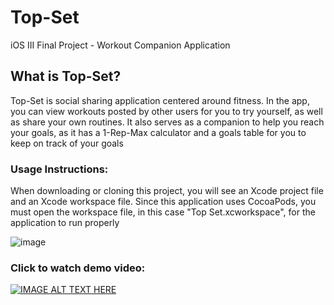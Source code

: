 # Top-Set
iOS III Final Project - Workout Companion Application

## What is Top-Set?
Top-Set is social sharing application centered around fitness. In the app, you can view workouts posted by other users for you to try yourself, as well as share your own routines. It also serves as a companion to help you reach your goals, as it has a 1-Rep-Max calculator and a goals table for you to keep on track of your goals

### Usage Instructions:
When downloading or cloning this project, you will see an Xcode project file and an Xcode workspace file. Since this application uses CocoaPods, you must open the workspace file, in this case "Top Set.xcworkspace", for the application to run properly

![image](https://user-images.githubusercontent.com/42623969/81354642-c5b73f80-9091-11ea-9f8e-d0901782f94a.png)


### Click to watch demo video:
[![IMAGE ALT TEXT HERE](https://img.youtube.com/vi/VHlHy7Z7YFo/0.jpg)](https://www.youtube.com/watch?v=VHlHy7Z7YFo&feature=youtu.be)
